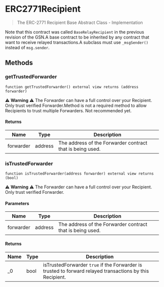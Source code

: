 # ERC2771Recipient



> The ERC-2771 Recipient Base Abstract Class - Implementation

Note that this contract was called `BaseRelayRecipient` in the previous revision of the GSN.A base contract to be inherited by any contract that want to receive relayed transactions.A subclass must use `_msgSender()` instead of `msg.sender`.



## Methods

### getTrustedForwarder

```solidity
function getTrustedForwarder() external view returns (address forwarder)
```

:warning: **Warning** :warning: The Forwarder can have a full control over your Recipient. Only trust verified Forwarder.Method is not a required method to allow Recipients to trust multiple Forwarders. Not recommended yet.




#### Returns

| Name | Type | Description |
|---|---|---|
| forwarder | address | The address of the Forwarder contract that is being used. |

### isTrustedForwarder

```solidity
function isTrustedForwarder(address forwarder) external view returns (bool)
```

:warning: **Warning** :warning: The Forwarder can have a full control over your Recipient. Only trust verified Forwarder.



#### Parameters

| Name | Type | Description |
|---|---|---|
| forwarder | address | The address of the Forwarder contract that is being used. |

#### Returns

| Name | Type | Description |
|---|---|---|
| _0 | bool | isTrustedForwarder `true` if the Forwarder is trusted to forward relayed transactions by this Recipient. |




